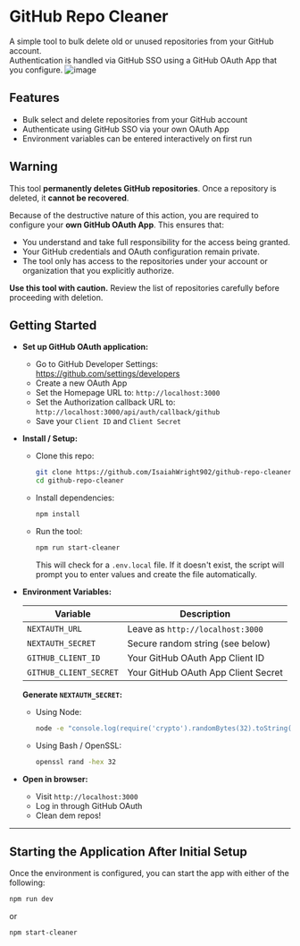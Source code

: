 # GitHub Repo Cleaner

A simple tool to bulk delete old or unused repositories from your GitHub account.  
Authentication is handled via GitHub SSO using a GitHub OAuth App that you configure.
![image](https://github.com/user-attachments/assets/e007911b-abf1-4410-a23a-7ec5c3c7521c)

## Features
- Bulk select and delete repositories from your GitHub account
- Authenticate using GitHub SSO via your own OAuth App
- Environment variables can be entered interactively on first run

## Warning

This tool **permanently deletes GitHub repositories**. Once a repository is deleted, it **cannot be recovered**.

Because of the destructive nature of this action, you are required to configure your **own GitHub OAuth App**. This ensures that:

- You understand and take full responsibility for the access being granted.
- Your GitHub credentials and OAuth configuration remain private.
- The tool only has access to the repositories under your account or organization that you explicitly authorize.

**Use this tool with caution.** Review the list of repositories carefully before proceeding with deletion.

## Getting Started

- **Set up GitHub OAuth application:**
  - Go to GitHub Developer Settings: https://github.com/settings/developers
  - Create a new OAuth App
  - Set the Homepage URL to: `http://localhost:3000`
  - Set the Authorization callback URL to: `http://localhost:3000/api/auth/callback/github`
  - Save your `Client ID` and `Client Secret`

- **Install / Setup:**
  - Clone this repo:
    ```bash
    git clone https://github.com/IsaiahWright902/github-repo-cleaner.git
    cd github-repo-cleaner
    ```
  - Install dependencies:
    ```bash
    npm install
    ```
  - Run the tool:
    ```bash
    npm run start-cleaner
    ```
    This will check for a `.env.local` file. If it doesn't exist, the script will prompt you to enter values and create the file automatically.

- **Environment Variables:**

  | Variable              | Description                                |
  |-----------------------|--------------------------------------------|
  | `NEXTAUTH_URL`        | Leave as `http://localhost:3000`          |
  | `NEXTAUTH_SECRET`     | Secure random string (see below)          |
  | `GITHUB_CLIENT_ID`    | Your GitHub OAuth App Client ID           |
  | `GITHUB_CLIENT_SECRET`| Your GitHub OAuth App Client Secret       |

  **Generate `NEXTAUTH_SECRET`:**
  - Using Node:
    ```bash
    node -e "console.log(require('crypto').randomBytes(32).toString('hex'))"
    ```
  - Using Bash / OpenSSL:
    ```bash
    openssl rand -hex 32
    ```

- **Open in browser:**
  - Visit `http://localhost:3000`
  - Log in through GitHub OAuth
  - Clean dem repos!

---

## Starting the Application After Initial Setup

Once the environment is configured, you can start the app with either of the following:

```bash
npm run dev
```

or

```bash
npm start-cleaner
```
